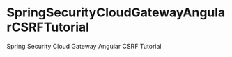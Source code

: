 # SpringSecurityCloudGatewayAngularCSRFTutorial
Spring Security Cloud Gateway Angular CSRF Tutorial
